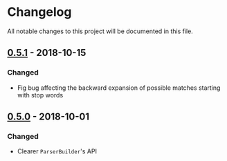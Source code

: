 # Changelog
All notable changes to this project will be documented in this file.

## [0.5.1] - 2018-10-15
### Changed
- Fig bug affecting the backward expansion of possible matches starting with stop words

[0.5.1]: https://github.com/snipsco/gazetteer-entity-parser/compare/0.5.0...0.5.1

## [0.5.0] - 2018-10-01
### Changed
- Clearer `ParserBuilder`'s API 

[0.5.0]: https://github.com/snipsco/gazetteer-entity-parser/compare/0.4.2...0.5.0
